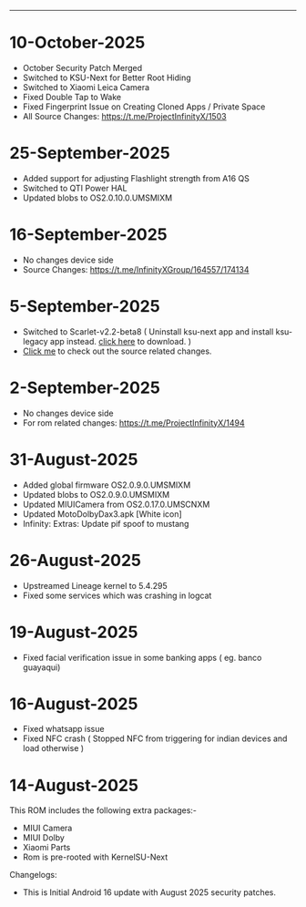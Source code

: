 ***
# 10-October-2025
* October Security Patch Merged
* Switched to KSU-Next for Better Root Hiding
* Switched to Xiaomi Leica Camera
* Fixed Double Tap to Wake
* Fixed Fingerprint Issue on Creating Cloned Apps / Private Space
* All Source Changes: https://t.me/ProjectInfinityX/1503

# 25-September-2025
* Added support for adjusting Flashlight strength from A16 QS
* Switched to QTI Power HAL
* Updated blobs to OS2.0.10.0.UMSMIXM

# 16-September-2025
* No changes device side
* Source Changes: https://t.me/InfinityXGroup/164557/174134

# 5-September-2025
* Switched to Scarlet-v2.2-beta8 ( Uninstall ksu-next app and install ksu-legacy app instead. [click here](https://t.me/redwoodroms/100447/156632) to download. )
* [Click me](https://t.me/InfinityXGroup/164557/174134) to check out the source related changes.

# 2-September-2025
* No changes device side
* For rom related changes: https://t.me/ProjectInfinityX/1494

# 31-August-2025
* Added global firmware OS2.0.9.0.UMSMIXM
* Updated blobs to OS2.0.9.0.UMSMIXM
* Updated MIUICamera from OS2.0.17.0.UMSCNXM
* Updated MotoDolbyDax3.apk [White icon]
* Infinity: Extras: Update pif spoof to mustang

# 26-August-2025
* Upstreamed Lineage kernel to 5.4.295
* Fixed some services which was  crashing in logcat

# 19-August-2025

* Fixed facial verification issue in some banking apps ( eg. banco guayaqui)

# 16-August-2025

* Fixed whatsapp issue
* Fixed NFC crash ( Stopped NFC from triggering for indian devices and load otherwise )

# 14-August-2025

This ROM includes the following extra packages:-
* MIUI Camera
* MIUI Dolby
* Xiaomi Parts
* Rom is pre-rooted with KernelSU-Next

Changelogs:
* This is Initial Android 16 update with August 2025 security patches.
